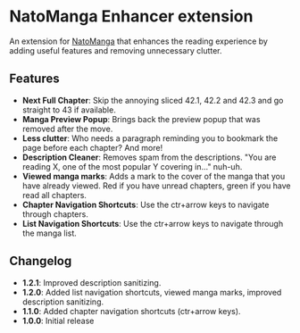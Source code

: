 # NatoManga Enhancer extension

An extension for [NatoManga](https://natomanga.com) that enhances the reading experience by adding useful features and removing unnecessary clutter.

## Features

- **Next Full Chapter**: Skip the annoying sliced 42.1, 42.2 and 42.3 and go straight to 43 if available.
- **Manga Preview Popup**: Brings back the preview popup that was removed after the move.
- **Less clutter**: Who needs a paragraph reminding you to bookmark the page before each chapter? And more!
- **Description Cleaner**: Removes spam from the descriptions. "You are reading X, one of the most popular Y covering in..." nuh-uh.
- **Viewed manga marks**: Adds a mark to the cover of the manga that you have already viewed. Red if you have unread chapters, green if you have read all chapters.
- **Chapter Navigation Shortcuts**: Use the ctr+arrow keys to navigate through chapters.
- **List Navigation Shortcuts**: Use the ctr+arrow keys to navigate through the manga list.

## Changelog

- **1.2.1**: Improved description sanitizing.
- **1.2.0**: Added list navigation shortcuts, viewed manga marks, improved description sanitizing.
- **1.1.0**: Added chapter navigation shortcuts (ctr+arrow keys).
- **1.0.0**: Initial release
